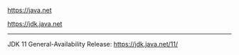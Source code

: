 https://java.net

https://jdk.java.net

---

JDK 11 General-Availability Release: https://jdk.java.net/11/